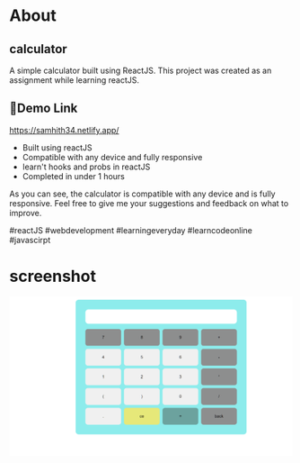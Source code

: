 # About

## calculator
A simple calculator built using ReactJS. This project was created as an assignment while learning reactJS.


## 🔗Demo Link
https://samhith34.netlify.app/
<br>


- Built using reactJS
- Compatible with any device and fully responsive
- learn't hooks and probs in reactJS
- Completed in under 1 hours

As you can see, the calculator is compatible with any device and is fully responsive. Feel free to give me your suggestions and feedback on what to improve.

#reactJS #webdevelopment #learningeveryday #learncodeonline #javascirpt
<br>

# screenshot

![preview](preview.png)
